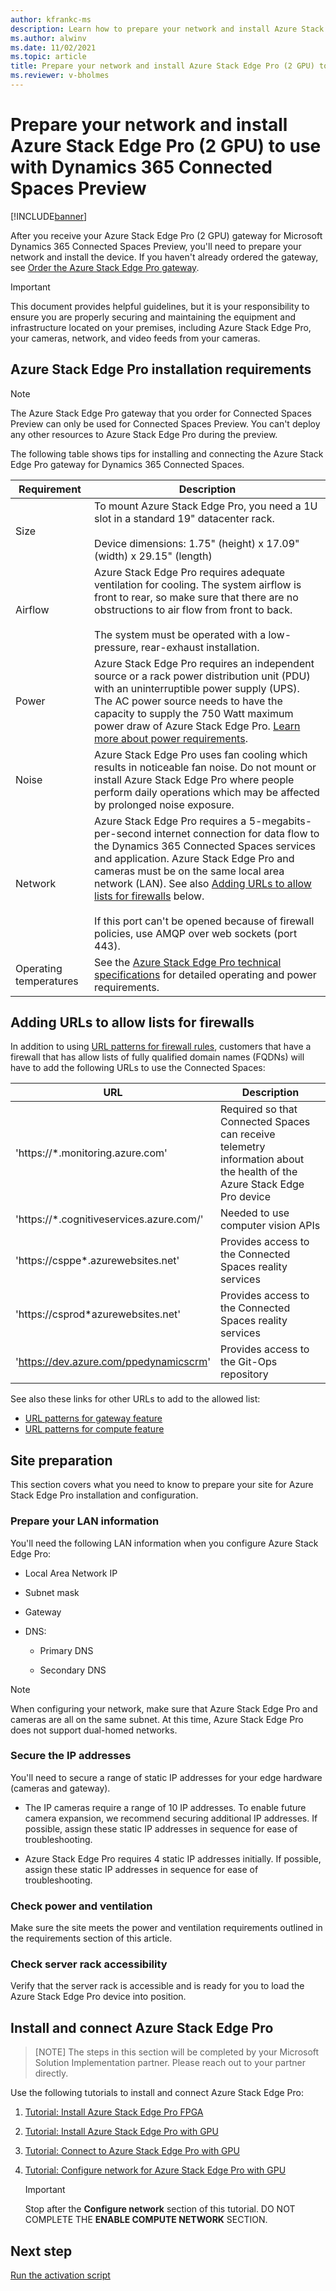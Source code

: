 ```yaml
---
author: kfrankc-ms
description: Learn how to prepare your network and install Azure Stack Edge Pro (2 GPU) to use with Dynamics 365 Connected Spaces Preview.
ms.author: alwinv
ms.date: 11/02/2021
ms.topic: article
title: Prepare your network and install Azure Stack Edge Pro (2 GPU) to use with Dynamics 365 Connected Spaces Preview
ms.reviewer: v-bholmes
--- 
```


# Prepare your network and install Azure Stack Edge Pro (2 GPU) to use with Dynamics 365 Connected Spaces Preview

[!INCLUDE[banner](includes/banner.md)]

After you receive your Azure Stack Edge Pro (2 GPU) gateway for Microsoft Dynamics 365 Connected Spaces Preview, you'll need to prepare your network and install the device. If you haven't already ordered the gateway, see [Order the Azure Stack Edge Pro gateway](admin-request-ase.md). 

> [!IMPORTANT]
> This document provides helpful guidelines, but it is your responsibility to ensure you are properly securing and maintaining the equipment and infrastructure located on your premises, including Azure Stack Edge Pro, your cameras, network, and video feeds from your cameras.

## Azure Stack Edge Pro installation requirements	

> [!NOTE]
> The Azure Stack Edge Pro gateway that you order for Connected Spaces Preview can only be used for Connected Spaces Preview. You can't deploy any other resources to Azure Stack Edge Pro during the preview. 

The following table shows tips for installing and connecting the Azure Stack Edge Pro gateway for Dynamics 365 Connected Spaces.

|Requirement|Description|
|----------------|--------------------------------------------------------------------------------------------|
|Size|To mount Azure Stack Edge Pro, you need a 1U slot in a standard 19" datacenter rack.<br><br>Device dimensions: 1.75" (height) x 17.09" (width) x 29.15" (length)|
|Airflow|Azure Stack Edge Pro requires adequate ventilation for cooling. The system airflow is front to rear, so make sure that there are no obstructions to air flow from front to back.<br><br>The system must be operated with a low-pressure, rear-exhaust installation.|
|Power|Azure Stack Edge Pro requires an independent source or a rack power distribution unit (PDU) with an uninterruptible power supply (UPS). The AC power source needs to have the capacity to supply the 750 Watt maximum power draw of Azure Stack Edge Pro. [Learn more about power requirements](/azure/databox-online/azure-stack-edge-technical-specifications-compliance#power-supply-unit-specifications).|
|Noise|Azure Stack Edge Pro uses fan cooling which results in noticeable fan noise. Do not mount or install Azure Stack Edge Pro where people perform daily operations which may be affected by prolonged noise exposure.|
|Network|Azure Stack Edge Pro requires a 5-megabits-per-second internet connection for data flow to the Dynamics 365 Connected Spaces services and application. Azure Stack Edge Pro and cameras must be on the same local area network (LAN). See also [Adding URLs to allow lists for firewalls](ase-install.md#adding-urls-to-allow-lists-for-firewalls) below.<br><br>If this port can't be opened because of firewall policies, use AMQP over web sockets (port 443).|
|Operating temperatures|See the [Azure Stack Edge Pro technical specifications](/azure/databox-online/azure-stack-edge-technical-specifications-compliance) for detailed operating and power requirements.|

## Adding URLs to allow lists for firewalls

In addition to using [URL patterns for firewall rules](https://docs.microsoft.com/azure/databox-online/azure-stack-edge-system-requirements#url-patterns-for-gateway-feature), customers that have a firewall that has allow lists of fully qualified domain names (FQDNs) will have to add the following URLs to use the Connected Spaces:

|URL|Description|
|----------------------------------------------|-----------------------------------------------|
|'https://*.monitoring.azure.com'|Required so that Connected Spaces can receive telemetry information about the health of the Azure Stack Edge Pro device|
|'https://*.cognitiveservices.azure.com/'|Needed to use computer vision APIs|
|'https://csppe*.azurewebsites.net'|Provides access to the Connected Spaces reality services|
|'https://csprod*azurewebsites.net'|Provides access to the Connected Spaces reality services|
|'https://dev.azure.com/ppedynamicscrm'|Provides access to the Git-Ops repository|

See also these links for other URLs to add to the allowed list:

- [URL patterns for gateway feature](https://docs.microsoft.com/azure/databox-online/azure-stack-edge-gpu-system-requirements#url-patterns-for-gateway-feature)
- [URL patterns for compute feature](https://docs.microsoft.com/en-us/azure/databox-online/azure-stack-edge-gpu-system-requirements#url-patterns-for-compute-feature)

## Site preparation	
This section covers what you need to know to prepare your site for Azure Stack Edge Pro installation and configuration.

### Prepare your LAN information

You'll need the following LAN information when you configure Azure Stack Edge Pro:

- Local Area Network IP

- Subnet mask

- Gateway

- DNS:

   - Primary DNS

   - Secondary DNS

> [!NOTE]
> When configuring your network, make sure that Azure Stack Edge Pro and cameras are all on the same subnet. At this time, Azure Stack Edge Pro does not support dual-homed networks.

### Secure the IP addresses

You'll need to secure a range of static IP addresses for your edge hardware (cameras and gateway). 

- The IP cameras require a range of 10 IP addresses. To enable future camera expansion, we recommend securing additional IP addresses. If possible, assign these static IP addresses in sequence for ease of troubleshooting. 

- Azure Stack Edge Pro requires 4 static IP addresses initially. If possible, assign these static IP addresses in sequence for ease of troubleshooting. 

### Check power and ventilation 

Make sure the site meets the power and ventilation requirements outlined in the requirements section of this article. 

### Check server rack accessibility

Verify that the server rack is accessible and is ready for you to load the Azure Stack Edge Pro device into position.

## Install and connect Azure Stack Edge Pro	

> [NOTE] 
> The steps in this section will be completed by your Microsoft Solution Implementation partner. Please reach out to your partner directly. 

Use the following tutorials to install and connect Azure Stack Edge Pro:

1. [Tutorial: Install Azure Stack Edge Pro FPGA](https://docs.microsoft.com/azure/databox-online/data-box-edge-deploy-install)

2. [Tutorial: Install Azure Stack Edge Pro with GPU](https://docs.microsoft.com/azure/databox-online/azure-stack-edge-gpu-deploy-install)

3. [Tutorial: Connect to Azure Stack Edge Pro with GPU](https://docs.microsoft.com/azure/databox-online/azure-stack-edge-gpu-deploy-connect)

4. [Tutorial: Configure network for Azure Stack Edge Pro with GPU](https://docs.microsoft.com/azure/databox-online/azure-stack-edge-gpu-deploy-configure-network-compute-web-proxy)

   > [!IMPORTANT]
   > Stop after the **Configure network** section of this tutorial. DO NOT COMPLETE THE **ENABLE COMPUTE NETWORK** SECTION.
    
## Next step

[Run the activation script]()
